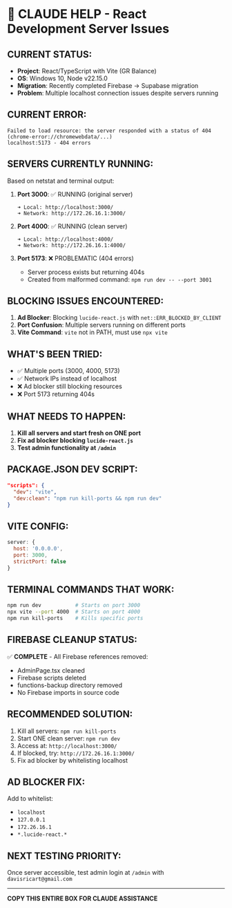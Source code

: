 # 🚨 CLAUDE HELP - React Development Server Issues

## CURRENT STATUS:
- **Project**: React/TypeScript with Vite (GR Balance)
- **OS**: Windows 10, Node v22.15.0
- **Migration**: Recently completed Firebase → Supabase migration
- **Problem**: Multiple localhost connection issues despite servers running

## CURRENT ERROR:
```
Failed to load resource: the server responded with a status of 404 (chrome-error://chromewebdata/...)
localhost:5173 - 404 errors
```

## SERVERS CURRENTLY RUNNING:
Based on netstat and terminal output:

1. **Port 3000**: ✅ RUNNING (original server)
   ```
   ➜ Local: http://localhost:3000/
   ➜ Network: http://172.26.16.1:3000/
   ```

2. **Port 4000**: ✅ RUNNING (clean server)
   ```
   ➜ Local: http://localhost:4000/
   ➜ Network: http://172.26.16.1:4000/
   ```

3. **Port 5173**: ❌ PROBLEMATIC (404 errors)
   - Server process exists but returning 404s
   - Created from malformed command: `npm run dev -- --port 3001`

## BLOCKING ISSUES ENCOUNTERED:
1. **Ad Blocker**: Blocking `lucide-react.js` with `net::ERR_BLOCKED_BY_CLIENT`
2. **Port Confusion**: Multiple servers running on different ports
3. **Vite Command**: `vite` not in PATH, must use `npx vite`

## WHAT'S BEEN TRIED:
- ✅ Multiple ports (3000, 4000, 5173)
- ✅ Network IPs instead of localhost
- ❌ Ad blocker still blocking resources
- ❌ Port 5173 returning 404s

## WHAT NEEDS TO HAPPEN:
1. **Kill all servers and start fresh on ONE port**
2. **Fix ad blocker blocking `lucide-react.js`**
3. **Test admin functionality at `/admin`**

## PACKAGE.JSON DEV SCRIPT:
```json
"scripts": {
  "dev": "vite",
  "dev:clean": "npm run kill-ports && npm run dev"
}
```

## VITE CONFIG:
```javascript
server: {
  host: '0.0.0.0',
  port: 3000,
  strictPort: false
}
```

## TERMINAL COMMANDS THAT WORK:
```bash
npm run dev           # Starts on port 3000
npx vite --port 4000  # Starts on port 4000
npm run kill-ports    # Kills specific ports
```

## FIREBASE CLEANUP STATUS:
✅ **COMPLETE** - All Firebase references removed:
- AdminPage.tsx cleaned
- Firebase scripts deleted
- functions-backup directory removed
- No Firebase imports in source code

## RECOMMENDED SOLUTION:
1. Kill all servers: `npm run kill-ports`
2. Start ONE clean server: `npm run dev`
3. Access at: `http://localhost:3000/`
4. If blocked, try: `http://172.26.16.1:3000/`
5. Fix ad blocker by whitelisting localhost

## AD BLOCKER FIX:
Add to whitelist:
- `localhost`
- `127.0.0.1`
- `172.26.16.1`
- `*.lucide-react.*`

## NEXT TESTING PRIORITY:
Once server accessible, test admin login at `/admin` with `davisricart@gmail.com`

---
**COPY THIS ENTIRE BOX FOR CLAUDE ASSISTANCE** 